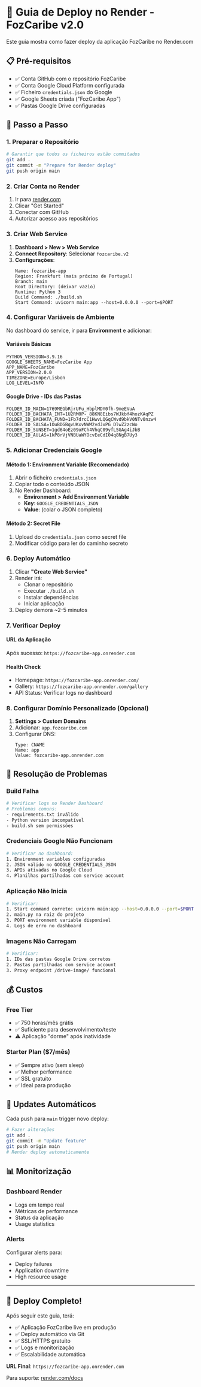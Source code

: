 # 🚀 Guia de Deploy no Render - FozCaribe v2.0

Este guia mostra como fazer deploy da aplicação FozCaribe no Render.com

## 📋 Pré-requisitos

- ✅ Conta GitHub com o repositório FozCaribe
- ✅ Conta Google Cloud Platform configurada
- ✅ Ficheiro `credentials.json` do Google
- ✅ Google Sheets criada ("FozCaribe App")
- ✅ Pastas Google Drive configuradas

## 🎯 Passo a Passo

### 1. Preparar o Repositório

```bash
# Garantir que todos os ficheiros estão commitados
git add .
git commit -m "Prepare for Render deploy"
git push origin main
```

### 2. Criar Conta no Render

1. Ir para [render.com](https://render.com)
2. Clicar "Get Started" 
3. Conectar com GitHub
4. Autorizar acesso aos repositórios

### 3. Criar Web Service

1. **Dashboard > New > Web Service**
2. **Connect Repository**: Selecionar `fozcaribe.v2`
3. **Configurações**:
   ```
   Name: fozcaribe-app
   Region: Frankfurt (mais próximo de Portugal)
   Branch: main
   Root Directory: (deixar vazio)
   Runtime: Python 3
   Build Command: ./build.sh
   Start Command: uvicorn main:app --host=0.0.0.0 --port=$PORT
   ```

### 4. Configurar Variáveis de Ambiente

No dashboard do service, ir para **Environment** e adicionar:

#### Variáveis Básicas
```
PYTHON_VERSION=3.9.16
GOOGLE_SHEETS_NAME=FozCaribe App
APP_NAME=FozCaribe
APP_VERSION=2.0.0
TIMEZONE=Europe/Lisbon
LOG_LEVEL=INFO
```

#### Google Drive - IDs das Pastas
```
FOLDER_ID_MAIN=1769MEGbRjrUFu_HbplMDY0fh-9meEVuA
FOLDER_ID_BACHATA_INT=1U2RM0P-_88KN8Eibs7WJkbf4hozKAqPZ
FOLDER_ID_BACHATA_FUND=1Fb7drcC1HwvLQGqCWvd9bkV0NTv0nzw4
FOLDER_ID_SALSA=1OuBDGBqvUKxvNWM2vdJxPG_DlwZ2zcWo
FOLDER_ID_SUNSET=1gd64oEz09oFCh4VhqC09yfLSGAg4iJbB
FOLDER_ID_AULAS=1kP8rVjVNBUaWYOcvEeCdI04q8NgB7Uy3
```

### 5. Adicionar Credenciais Google

#### Método 1: Environment Variable (Recomendado)
1. Abrir o ficheiro `credentials.json`
2. Copiar todo o conteúdo JSON
3. No Render Dashboard:
   - **Environment > Add Environment Variable**
   - **Key**: `GOOGLE_CREDENTIALS_JSON`
   - **Value**: (colar o JSON completo)

#### Método 2: Secret File
1. Upload do `credentials.json` como secret file
2. Modificar código para ler do caminho secreto

### 6. Deploy Automático

1. Clicar **"Create Web Service"**
2. Render irá:
   - Clonar o repositório
   - Executar `./build.sh`
   - Instalar dependências 
   - Iniciar aplicação
3. Deploy demora ~2-5 minutos

### 7. Verificar Deploy

#### URL da Aplicação
Após sucesso: `https://fozcaribe-app.onrender.com`

#### Health Check
- Homepage: `https://fozcaribe-app.onrender.com/`
- Gallery: `https://fozcaribe-app.onrender.com/gallery`
- API Status: Verificar logs no dashboard

### 8. Configurar Domínio Personalizado (Opcional)

1. **Settings > Custom Domains**
2. Adicionar: `app.fozcaribe.com`
3. Configurar DNS:
   ```
   Type: CNAME
   Name: app
   Value: fozcaribe-app.onrender.com
   ```

## 🔧 Resolução de Problemas

### Build Falha
```bash
# Verificar logs no Render Dashboard
# Problemas comuns:
- requirements.txt inválido
- Python version incompatível  
- build.sh sem permissões
```

### Credenciais Google Não Funcionam
```bash
# Verificar no dashboard:
1. Environment variables configuradas
2. JSON válido no GOOGLE_CREDENTIALS_JSON
3. APIs ativadas no Google Cloud
4. Planilhas partilhadas com service account
```

### Aplicação Não Inicia
```bash
# Verificar:
1. Start command correto: uvicorn main:app --host=0.0.0.0 --port=$PORT
2. main.py na raiz do projeto
3. PORT environment variable disponível
4. Logs de erro no dashboard
```

### Imagens Não Carregam
```bash
# Verificar:
1. IDs das pastas Google Drive corretos
2. Pastas partilhadas com service account
3. Proxy endpoint /drive-image/ funcional
```

## 💰 Custos

### Free Tier
- ✅ 750 horas/mês grátis
- ✅ Suficiente para desenvolvimento/teste
- ⚠️ Aplicação "dorme" após inatividade

### Starter Plan ($7/mês)
- ✅ Sempre ativo (sem sleep)
- ✅ Melhor performance
- ✅ SSL gratuito
- ✅ Ideal para produção

## 🔄 Updates Automáticos

Cada push para `main` trigger novo deploy:

```bash
# Fazer alterações
git add .
git commit -m "Update feature"
git push origin main
# Render deploy automaticamente
```

## 📊 Monitorização

### Dashboard Render
- Logs em tempo real
- Métricas de performance  
- Status da aplicação
- Usage statistics

### Alerts
Configurar alerts para:
- Deploy failures
- Application downtime
- High resource usage

---

## 🎉 Deploy Completo!

Após seguir este guia, terá:
- ✅ Aplicação FozCaribe live em produção
- ✅ Deploy automático via Git
- ✅ SSL/HTTPS gratuito
- ✅ Logs e monitorização
- ✅ Escalabilidade automática

**URL Final**: `https://fozcaribe-app.onrender.com`

Para suporte: [render.com/docs](https://render.com/docs)
